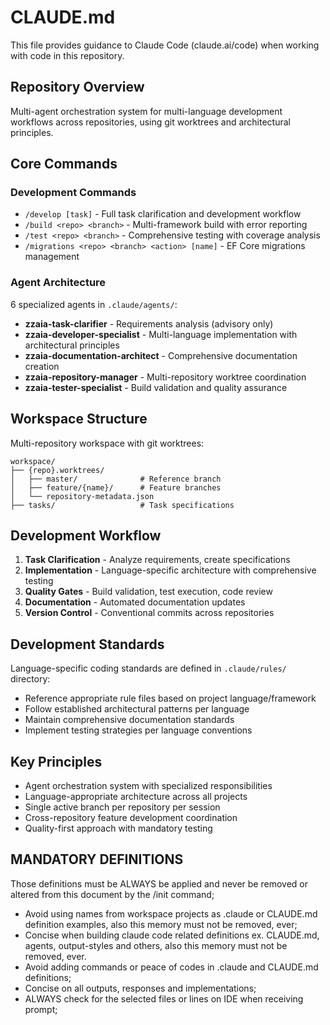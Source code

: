 # CLAUDE.md

This file provides guidance to Claude Code (claude.ai/code) when working with code in this repository.

## Repository Overview

Multi-agent orchestration system for multi-language development workflows across repositories, using git worktrees and architectural principles.

## Core Commands

### Development Commands

- `/develop [task]` - Full task clarification and development workflow
- `/build <repo> <branch>` - Multi-framework build with error reporting
- `/test <repo> <branch>` - Comprehensive testing with coverage analysis
- `/migrations <repo> <branch> <action> [name]` - EF Core migrations management

### Agent Architecture

6 specialized agents in `.claude/agents/`:

- **zzaia-task-clarifier** - Requirements analysis (advisory only)
- **zzaia-developer-specialist** - Multi-language implementation with architectural principles
- **zzaia-documentation-architect** - Comprehensive documentation creation
- **zzaia-repository-manager** - Multi-repository worktree coordination
- **zzaia-tester-specialist** - Build validation and quality assurance

## Workspace Structure

Multi-repository workspace with git worktrees:

```
workspace/
├── {repo}.worktrees/
│   ├── master/              # Reference branch
│   ├── feature/{name}/      # Feature branches
│   └── repository-metadata.json
├── tasks/                   # Task specifications
```

## Development Workflow

1. **Task Clarification** - Analyze requirements, create specifications
2. **Implementation** - Language-specific architecture with comprehensive testing
3. **Quality Gates** - Build validation, test execution, code review
4. **Documentation** - Automated documentation updates
5. **Version Control** - Conventional commits across repositories

## Development Standards

Language-specific coding standards are defined in `.claude/rules/` directory:

- Reference appropriate rule files based on project language/framework
- Follow established architectural patterns per language
- Maintain comprehensive documentation standards
- Implement testing strategies per language conventions

## Key Principles

- Agent orchestration system with specialized responsibilities
- Language-appropriate architecture across all projects
- Single active branch per repository per session
- Cross-repository feature development coordination
- Quality-first approach with mandatory testing

## MANDATORY DEFINITIONS

Those definitions must be ALWAYS be applied and never be removed or altered from this document by the /init command;

- Avoid using names from workspace projects as .claude or CLAUDE.md definition examples, also this memory must not be removed, ever;
- Concise when building claude code related definitions ex. CLAUDE.md, agents, output-styles and others, also this memory must not be removed, ever.
- Avoid adding commands or peace of codes in .claude and CLAUDE.md definitions;
- Concise on all outputs, responses and implementations;
- ALWAYS check for the selected files or lines on IDE when receiving prompt;
